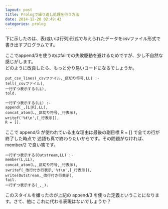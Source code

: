 ```yaml
---
layout: post
title: Prologで繰り返し処理を行う方法
date: 2014-12-20 02:49:43
categories: prolog
---
```

<p>下に示したのは、表(或いは行列)形式で与えられたデータをcsvファイル形式で書き出すプログラムです。  </p>

<p>ここでappend/3を使うのはfailでの失敗駆動を避けるためですが、少し不自然な感じがします。<br>
どのように改良したら、もっと分り易いコードになるでしょうか。  </p>

<pre><code>put_csv_lines(_csvファイル,_区切り符号,LL) :-  
tell(_csvファイル),  
一行ずつ表示する(LL),  
told.  

一行ずつ表示する(LL) :-  
append(_,[L|R],LL),  
concat_atom(L,_区切り符号,_行表示),  
writef('%t\n',[_行表示]),  
R = [].  
</code></pre>

<p>ここで append/3 が使われている主な理由は最後の副目標 R = [] で全ての行が終了した時点で
述語も真で終わりたいからです。その問題がなければ、member/2 で良い筈です。  </p>

<pre><code>一行ずつ表示する(Outstream,LL) :-  
member(L,LL),  
concat_atom(L,_区切り符号,_行表示),  
swritef(_改行付き行表示,'%t\n',[_行表示]),  
write(Outstream,_改行付き行表示),  
fail.  
一行ずつ表示する(_,_).  
</code></pre>

<p>このスタイルを嫌ったのが上記の append/3 を使った定義ということになります。さて、他に
これに代わる表現はないでしょうか？</p>
